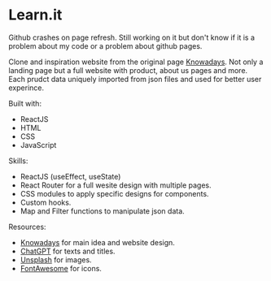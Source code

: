 # Learn.it
Github crashes on page refresh. Still working on it but don't know if it is a problem about my code or a problem about github pages.

Clone and inspiration website from the original page [Knowadays](https://knowadays.com). Not only a landing page but a full website with product, about us pages and more. Each prudct data uniquely imported from json files and used for better user experince.

Built with:
- ReactJS
- HTML
- CSS
- JavaScript

Skills:
- ReactJS (useEffect, useState)
- React Router for a full wesite design with multiple pages.
- CSS modules to apply specific designs for components.
- Custom hooks.
- Map and Filter functions to manipulate json data. 

Resources:
- [Knowadays](https://knowadays.com) for main idea and website design.
- [ChatGPT](https://chat.openai.com) for texts and titles.
- [Unsplash](https://unsplash.com) for images.
- [FontAwesome](https://fontawesome.com) for icons.